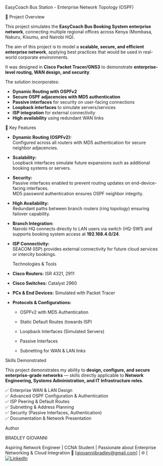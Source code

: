 EasyCoach Bus Station - Enterprise Network Topology (OSPF)

 📌 Project Overview
 
This project simulates the **EasyCoach Bus Booking System enterprise network**, connecting multiple regional offices across Kenya (Mombasa, Nakuru, Kisumu, and Nairobi HQ).  

The aim of this project is to model a **scalable, secure, and efficient enterprise network**, applying best practices that would be used in real-world corporate environments.

It was designed in **Cisco Packet Tracer/GNS3** to demonstrate **enterprise-level routing, WAN design, and security**.  

The solution incorporates:
- **Dynamic Routing with OSPFv2**
- **Secure OSPF adjacencies with MD5 authentication**
- **Passive interfaces** for security on user-facing connections
- **Loopback interfaces** to simulate servers/services
- **ISP integration** for external connectivity
- **High availability** using redundant WAN links


🎯 Key Features
- **Dynamic Routing (OSPFv2):**  
  Configured across all routers with MD5 authentication for secure neighbor adjacencies.
  
- **Scalability:**  
  Loopback interfaces simulate future expansions such as additional booking systems or servers.
  
- **Security:**  
  Passive interfaces enabled to prevent routing updates on end-device-facing interfaces.  
  MD5 password authentication ensures OSPF neighbor integrity.

- **High Availability:**  
  Redundant paths between branch routers (ring topology) ensuring failover capability.

- **Branch Integration:**  
  Nairobi HQ connects directly to LAN users via switch (HQ-SW1) and supports booking system access at **192.168.4.0/24**.

- **ISP Connectivity:**  
  SEACOM (ISP) provides external connectivity for future cloud services or intercity bookings.


   Technologies & Tools
- **Cisco Routers:** ISR 4321, 2911

- **Cisco Switches:** Catalyst 2960

- **PCs & End Devices:** Simulated with Packet Tracer

- **Protocols & Configurations:**  

  - OSPFv2 with MD5 Authentication  

  - Static Default Routes (towards ISP)  

  - Loopback Interfaces (Simulated Servers)  
  - Passive Interfaces  
  - Subnetting for WAN & LAN links  

 Skills Demonstrated

 This project demonstrates my ability to **design, configure, and secure enterprise-grade networks** — skills directly applicable to **Network Engineering, Systems Administration, and IT Infrastructure roles**.

✅ Enterprise WAN & LAN Design  
✅ Advanced OSPF Configuration & Authentication  
✅ ISP Peering & Default Routes  
✅ Subnetting & Address Planning  
✅ Security (Passive Interfaces, Authentication)  
✅ Documentation & Network Presentation  

Author

BRADLEY GIOVANNI

Aspiring Network Engineer | CCNA Student | Passionate about Enterprise Networking & Cloud Integration
📧 [giovanniibradley@gmail.com] 
| 🌐 [[![LinkedIn](https://img.shields.io/badge/LinkedIn-Connect-blue?logo=linkedin)](https://www.linkedin.com/in/bradley-giovanniii293)
  
